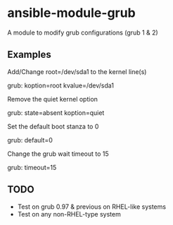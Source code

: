 ansible-module-grub
===================

A module to modify grub configurations (grub 1 & 2)

Examples
---------

Add/Change root=/dev/sda1 to the kernel line(s)

grub: koption=root kvalue=/dev/sda1

Remove the quiet kernel option

grub: state=absent koption=quiet

Set the default boot stanza to 0

grub: default=0

Change the grub wait timeout to 15

grub: timeout=15


TODO
-----

- Test on grub 0.97 & previous on RHEL-like systems
- Test on any non-RHEL-type system

